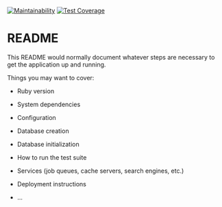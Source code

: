 [![Maintainability](https://api.codeclimate.com/v1/badges/4a959f40283d91d9401c/maintainability)](https://codeclimate.com/github/diegobassan/teste_admin/maintainability)
[![Test Coverage](https://api.codeclimate.com/v1/badges/4a959f40283d91d9401c/test_coverage)](https://codeclimate.com/github/diegobassan/teste_admin/test_coverage)

# README

This README would normally document whatever steps are necessary to get the
application up and running.

Things you may want to cover:

* Ruby version

* System dependencies

* Configuration

* Database creation

* Database initialization

* How to run the test suite

* Services (job queues, cache servers, search engines, etc.)

* Deployment instructions

* ...
